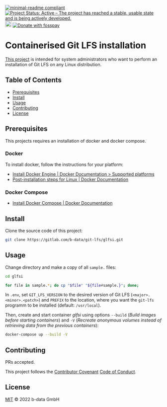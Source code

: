 [![minimal-readme compliant](https://img.shields.io/badge/readme%20style-minimal-brightgreen.svg)](https://github.com/RichardLitt/standard-readme/blob/master/example-readmes/minimal-readme.md) [![Project Status: Active – The project has reached a stable, usable state and is being actively developed.](https://www.repostatus.org/badges/latest/active.svg)](https://www.repostatus.org/#active) <a href="https://liberapay.com/benz0li/donate"><img src="https://liberapay.com/assets/widgets/donate.svg" alt="Donate using Liberapay" height="20"></a> <a href="https://benz0li.b-data.io/donate?project=4"><img src="https://benz0li.b-data.io/donate/static/donate-with-fosspay.png" alt="Donate with fosspay"></a>

# Containerised Git LFS installation

[This project](https://gitlab.com/b-data/git-lfs/glfsi) is intended for system
administrators who want to perform an installation of Git LFS on any Linux
distribution.

## Table of Contents

*  [Prerequisites](#prerequisites)
*  [Install](#install)
*  [Usage](#usage)
*  [Contributing](#contributing)
*  [License](#license)

## Prerequisites

This projects requires an installation of docker and docker compose.

### Docker

To install docker, follow the instructions for your platform:

*  [Install Docker Engine | Docker Documentation > Supported platforms](https://docs.docker.com/engine/install/#supported-platforms)
*  [Post-installation steps for Linux | Docker Documentation](https://docs.docker.com/engine/install/linux-postinstall/)

### Docker Compose

*  [Install Docker Compose | Docker Documentation](https://docs.docker.com/compose/install/)

## Install

Clone the source code of this project:

```bash
git clone https://gitlab.com/b-data/git-lfs/glfsi.git
```

## Usage

Change directory and make a copy of all `sample.` files:

```bash
cd glfsi

for file in sample.*; do cp "$file" "${file#sample.}"; done;
```

In `.env`, set `GIT_LFS_VERSION` to the desired version of Git LFS
(`<major>.<minor>.<patch>`) and `PREFIX` to the location, where you want the
`git-lfs` programm to be installed (default: `/usr/local`).

Then, create and start container _glfsi_ using options `--build` (_Build images
before starting containers_) and `-V` (_Recreate anonymous volumes instead of
retrieving data from the previous containers_):

```bash
docker-compose up --build -V
```

## Contributing

PRs accepted.

This project follows the
[Contributor Covenant](https://www.contributor-covenant.org)
[Code of Conduct](CODE_OF_CONDUCT.md).

## License

[MIT](LICENSE) © 2022 b-data GmbH
